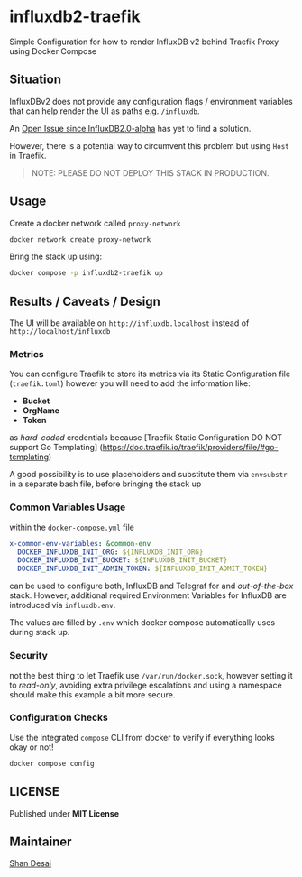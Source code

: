 # influxdb2-traefik

Simple Configuration for how to render InfluxDB v2 behind Traefik Proxy using Docker Compose

## Situation

InfluxDBv2 does not provide any configuration flags / environment variables
that can help render the UI as paths e.g. `/influxdb`. 

An [Open Issue since InfluxDB2.0-alpha](https://github.com/influxdata/influxdb/issues/15721) 
has yet to find a solution.

However, there is a potential way to circumvent this problem but using `Host` in Traefik.

> NOTE: PLEASE DO NOT DEPLOY THIS STACK IN PRODUCTION.

## Usage

Create a docker network called `proxy-network`

```bash
docker network create proxy-network
```

Bring the stack up using:

```bash
docker compose -p influxdb2-traefik up
```

## Results / Caveats / Design

The UI will be available on `http://influxdb.localhost` instead of
`http://localhost/influxdb`

### Metrics
You can configure Traefik to store its metrics via its Static Configuration file
(`traefik.toml`) however you will need to add the information like:

- __Bucket__
- __OrgName__
- __Token__

as _hard-coded_ credentials because [Traefik Static Configuration DO NOT support Go Templating]
(https://doc.traefik.io/traefik/providers/file/#go-templating)

A good possibility is to use placeholders and substitute them via `envsubstr` in a separate 
bash file, before bringing the stack up

### Common Variables Usage

within the `docker-compose.yml` file

```yaml
x-common-env-variables: &common-env
  DOCKER_INFLUXDB_INIT_ORG: ${INFLUXDB_INIT_ORG}
  DOCKER_INFLUXDB_INIT_BUCKET: ${INFLUXDB_INIT_BUCKET}
  DOCKER_INFLUXDB_INIT_ADMIN_TOKEN: ${INFLUXDB_INIT_ADMIT_TOKEN}
```

can be used to configure both, InfluxDB and Telegraf for and _out-of-the-box_ stack. However,
additional required Environment Variables for InfluxDB are introduced via `influxdb.env`.

The values are filled by `.env` which docker compose automatically uses during stack up.

### Security

not the best thing to let Traefik use `/var/run/docker.sock`, however setting it to _read-only_, 
avoiding extra privilege escalations and using a namespace should make this example a bit more secure.

### Configuration Checks

Use the integrated `compose` CLI from docker to verify if everything looks okay or not!

```bash
docker compose config
```

## LICENSE

Published under __MIT License__

## Maintainer

[Shan Desai](https://github.com/shantanoo-desai)
